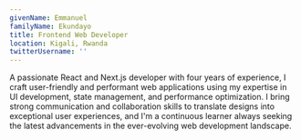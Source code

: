 ```yaml
---
givenName: Emmanuel
familyName: Ekundayo
title: Frontend Web Developer
location: Kigali, Rwanda
twitterUsername: ''
---
```


A passionate React and Next.js developer with four years of experience, I craft user-friendly and performant web applications using my expertise in UI development, state management, and performance optimization. I bring strong communication and collaboration skills to translate designs into exceptional user experiences, and I'm a continuous learner always seeking the latest advancements in the ever-evolving web development landscape.

